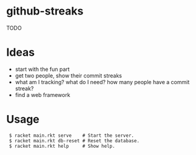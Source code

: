 # github-streaks

TODO

# Ideas

 - start with the fun part
 - get two people, show their commit streaks
 - what am I tracking? what do I need? how many people have a commit streak?
 - find a web framework

# Usage

```
 $ racket main.rkt serve    # Start the server.
 $ racket main.rkt db-reset # Reset the database.
 $ racket main.rkt help     # Show help.
```
